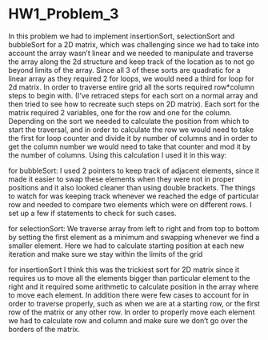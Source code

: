 # HW1_Problem_3
In this problem we had to implement insertionSort, selectionSort and bubbleSort for a 2D matrix, 
which was challenging since we had to take into account the array wasn’t linear and we needed to manipulate and 
traverse the array along the 2d structure and keep track of the location as to not go beyond limits of the array. 
Since all 3 of these sorts are quadratic for a linear array as they required 2 for loops, 
we would need a third for loop for 2d matrix. In order to traverse entire grid 
all the sorts required row*column steps to begin with. (I’ve retraced steps for each sort on a normal array 
and then tried to see how to recreate such steps on 2D matrix). 
Each sort for the matrix required 2 variables, one for the row and one for the column.
Depending on the sort we needed to calculate the position from which to start the traversal, and in order to calculate the row
we would need to take the first for loop counter and divide it by number of columns and in order to get the column number 
we would need to take that counter and mod it by the number of columns. Using this calculation I used it in this way:

for bubbleSort:
I used 2 pointers to keep track of adjacent elements, since it made it easier to swap these elements when 
they were not in proper positions and it also looked cleaner than using double brackets. 
The things to watch for was keeping track whenever we reached the edge of particular row and needed to compare two elements 
which were on different rows. I set up a few if statements to check for such cases.

for selectionSort:
 We traverse array from left to right and from top to bottom by setting the first element as a minimum 
 and swapping whenever we find a smaller element. Here we had to calculate starting position at each new iteration 
 and make sure we stay within the limits of the grid
 
for insertionSort
 I think this was the trickiest sort for 2D matrix since it requires us to move all the elements bigger than particular element
 to the right and it required some arithmetic to calculate position in the array where to move each element. 
 In addition there were few cases to account for in order to traverse properly, such as when we are at a starting row, 
 or the first row of the matrix or any other row. In order to properly move each element we had to calculate row and column
 and make sure we don’t go over the borders of the matrix. 


